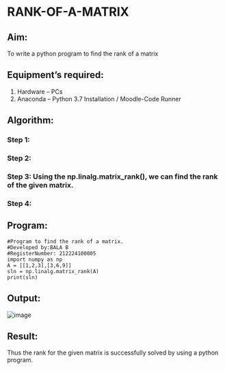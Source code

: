 # RANK-OF-A-MATRIX
## Aim:
To write a python program to find the rank of a matrix
## Equipment’s required:
1. 	Hardware – PCs
2. 	Anaconda – Python 3.7 Installation / Moodle-Code Runner
## Algorithm:
### Step 1: 
### Step 2: 
### Step 3: Using the np.linalg.matrix_rank(), we can find the rank of the given matrix.
### Step 4: 
## Program:
```
#Program to find the rank of a matrix.
#Developed by:BALA B
#RegisterNumber: 212224100005
import numpy as np
A = [[1,2,3],[3,6,9]]
sln = np.linalg.matrix_rank(A)
print(sln)
```
## Output:

![image](https://github.com/user-attachments/assets/a48b3afa-d27b-45b3-80a4-63f87b0e5aa6)

## Result:
Thus the rank for the given matrix is successfully solved by  using a python program.

